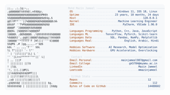 <picture>
  <source srcset="https://raw.githubusercontent.com/mmazinjameel/mmazinjameel/main/dark_mode.svg?v=1759162253" media="(prefers-color-scheme: dark)">
  <img src="https://raw.githubusercontent.com/mmazinjameel/mmazinjameel/main/light_mode.svg?v=1759162253">
</picture>
